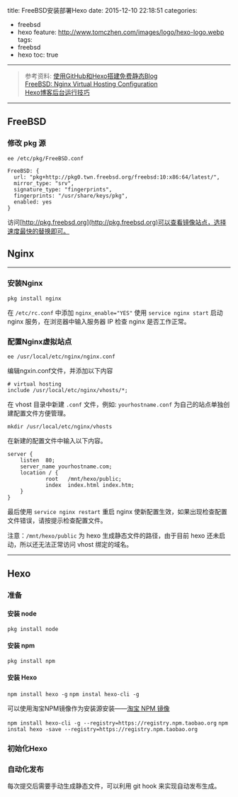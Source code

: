 title: FreeBSD安装部署Hexo
date: 2015-12-10 22:18:51
categories: 
  - freebsd
  - hexo
feature: http://www.tomczhen.com/images/logo/hexo-logo.webp
tags:
  - freebsd
  - hexo
toc: true
---
>参考资料:
>[使用GitHub和Hexo搭建免费静态Blog](http://wsgzao.github.io/post/hexo-guide/)  
>[FreeBSD: Nginx Virtual Hosting Configuration](http://www.cyberciti.biz/faq/freebvsd-nginx-namebased-virtual-hosting-configuration/)  
>[Hexo博客后台运行技巧](http://www.tuijiankan.com/2015/05/08/hexo-forever-run/)

******

<h2 id="freebsd">FreeBSD</h2>

<h3 id=“pkg”>修改 pkg 源</h3>

`ee /etc/pkg/FreeBSD.conf`

```
FreeBSD: {
  url: "pkg+http://pkg0.twn.freebsd.org/freebsd:10:x86:64/latest/",
  mirror_type: "srv",
  signature_type: "fingerprints",
  fingerprints: "/usr/share/keys/pkg",
  enabled: yes
}
```
访问[http://pkg.freebsd.org](http://pkg.freebsd.org)可以查看镜像站点，选择速度最快的替换即可。

<!-- more -->

<h2 id="nginx">Nginx</h2>

******

<h3 id="install-nginx">安装Nginx</h3>

`pkg install nginx`

在 `/etc/rc.conf` 中添加 `nginx_enable="YES"`
使用 `service nginx start` 启动 nginx 服务，在浏览器中输入服务器 IP 检查 nginx 是否工作正常。

<h3 id="nginx-vhosts">配置Nginx虚拟站点</h3>

`ee /usr/local/etc/nginx/nginx.conf`

编辑ngxin.conf文件，并添加以下内容

```
# virtual hosting
include /usr/local/etc/nginx/vhosts/*;
```

在 vhost 目录中新建 `.conf` 文件，例如: `yourhostname.conf` 为自己的站点单独创建配置文件方便管理。

`mkdir /usr/local/etc/nginx/vhosts`

在新建的配置文件中输入以下内容。

```shell
server {
    listen  80;
    server_name yourhostname.com;
    location / {
            root   /mnt/hexo/public;
            index  index.html index.htm;
    }
}
```

最后使用 `service nginx restart` 重启 nginx 使新配置生效，如果出现检查配置文件错误，请按提示检查配置文件。

注意：`/mnt/hexo/public` 为 hexo 生成静态文件的路径，由于目前 hexo 还未启动，所以还无法正常访问 vhost 绑定的域名。

---

<h2 id="hexo">Hexo</h2>

<h3 id="hexo-reday">准备</h3>

<h4 id="install-node">安装 node</h4>

`pkg install node`

<h4 id="install-npm">安装 npm</h4>

`pkg install npm`

<h4 id="installhexo">安装 Hexo</h4>

`npm install hexo -g`
`npm instal hexo-cli -g`

可以使用淘宝NPM镜像作为安装源安装——[淘宝 NPM 镜像](http://npm.taobao.org/)

`npm install hexo-cli -g --registry=https://registry.npm.taobao.org`
`npm instal hexo -save --registry=https://registry.npm.taobao.org`

<h3 id="hexo-init">初始化Hexo</h3>

<h3 id="auto-de">自动化发布</h3>
每次提交后需要手动生成静态文件，可以利用 git hook 来实现自动发布生成。